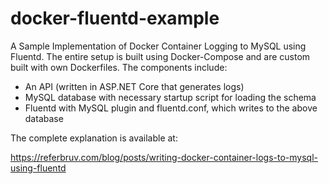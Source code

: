# docker-fluentd-example

A Sample Implementation of Docker Container Logging to MySQL using Fluentd. The entire setup is built using Docker-Compose and are custom built with own Dockerfiles. The components include: 

* An API (written in ASP.NET Core that generates logs)
* MySQL database with necessary startup script for loading the schema
* Fluentd with MySQL plugin and fluentd.conf, which writes to the above database

The complete explanation is available at: 

https://referbruv.com/blog/posts/writing-docker-container-logs-to-mysql-using-fluentd